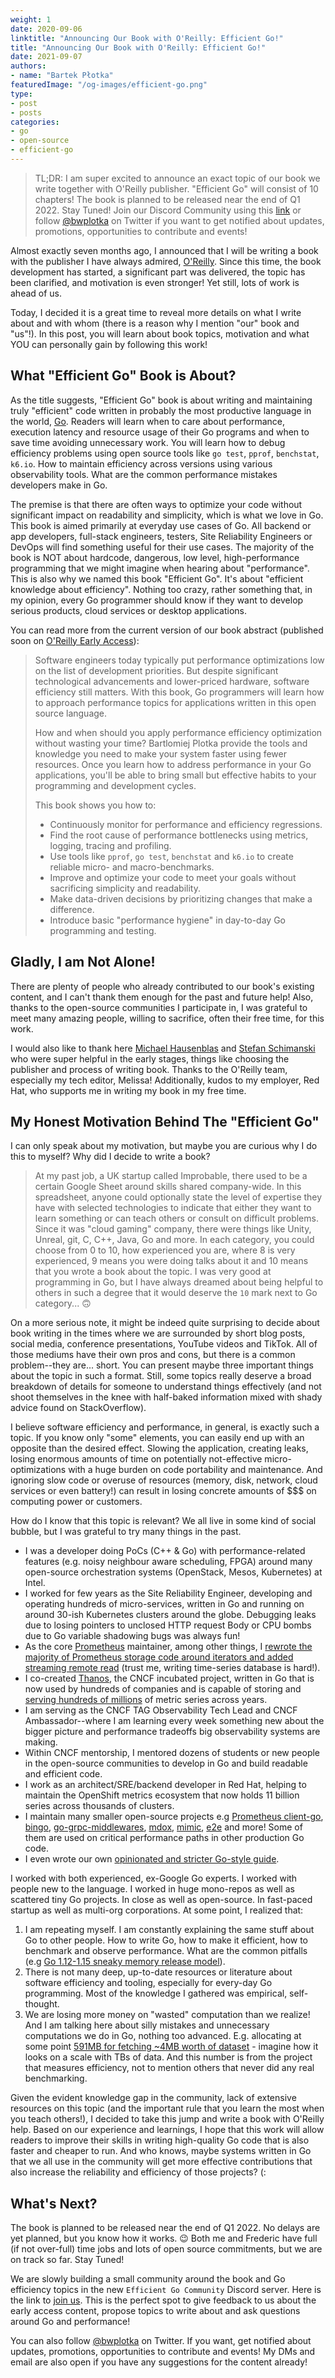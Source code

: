 ```yaml
---
weight: 1
date: 2020-09-06
linktitle: "Announcing Our Book with O'Reilly: Efficient Go!"
title: "Announcing Our Book with O'Reilly: Efficient Go!"
date: 2021-09-07
authors:
- name: "Bartek Płotka"
featuredImage: "/og-images/efficient-go.png"
type:
- post
- posts
categories:
- go
- open-source
- efficient-go
---
```


> TL;DR: I am super excited to announce an exact topic of our book we write together with O'Reilly publisher. "Efficient Go" will consist of 10 chapters! The book is planned to be released near the end of Q1 2022. Stay Tuned! Join our Discord Community using this [link](https://discord.gg/3rCttps74F) or follow [@bwplotka](https://twitter.com/bwplotka) on Twitter if you want to get notified about updates, promotions, opportunities to contribute and events!

Almost exactly seven months ago, I announced that I will be writing a book with the publisher I have always admired, [O'Reilly](https://twitter.com/OReillyMedia). Since this time, the book development has started, a significant part was delivered, the topic has been clarified, and motivation is even stronger! Yet still, lots of work is ahead of us.

Today, I decided it is a great time to reveal more details on what I write about and with whom (there is a reason why I mention "our" book and "us"!). In this post, you will learn about book topics, motivation and what YOU can personally gain by following this work!

## What "Efficient Go" Book is About?

As the title suggests, "Efficient Go" book is about writing and maintaining truly "efficient" code written in probably the most productive language in the world, [Go](https://golang.org/). Readers will learn when to care about performance, execution latency and resource usage of their Go programs and when to save time avoiding unnecessary work. You will learn how to debug efficiency problems using open source tools like `go test`, `pprof`, `benchstat`, `k6.io`. How to maintain efficiency across versions using various observability tools. What are the common performance mistakes developers make in Go.

The premise is that there are often ways to optimize your code without significant impact on readability and simplicity, which is what we love in Go. This book is aimed primarily at everyday use cases of Go. All backend or app developers, full-stack engineers, testers, Site Reliability Engineers or DevOps will find something useful for their use cases. The majority of the book is NOT about hardcode, dangerous, low level, high-performance programming that we might imagine when hearing about "performance". This is also why we named this book "Efficient Go". It's about "efficient knowledge about efficiency". Nothing too crazy, rather something that, in my opinion, every Go programmer should know if they want to develop serious products, cloud services or desktop applications.

You can read more from the current version of our book abstract (published soon on [O'Reilly Early Access](https://www.oreilly.com/online-learning/individuals.html)):

> Software engineers today typically put performance optimizations low on the list of development priorities. But despite significant technological advancements and lower-priced hardware, software efficiency still matters. With this book, Go programmers will learn how to approach performance topics for applications written in this open source language.
>
> How and when should you apply performance efficiency optimization without wasting your time? Bartlomiej Plotka provide the tools and knowledge you need to make your system faster using fewer resources. Once you learn how to address performance in your Go applications, you'll be able to bring small but effective habits to your programming and development cycles.
>
> This book shows you how to:
>
> * Continuously monitor for performance and efficiency regressions.
> * Find the root cause of performance bottlenecks using metrics, logging, tracing and profiling.
> * Use tools like `pprof`, `go test`, `benchstat` and `k6.io` to create reliable micro- and macro-benchmarks.
> * Improve and optimize your code to meet your goals without sacrificing simplicity and readability.
> * Make data-driven decisions by prioritizing changes that make a difference.
> * Introduce basic "performance hygiene" in day-to-day Go programming and testing.

## Gladly, I am Not Alone!

There are plenty of people who already contributed to our book's existing content, and I can't thank them enough for the past and future help! Also, thanks to the open-source communities I participate in, I was grateful to meet many amazing people, willing to sacrifice, often their free time, for this work.

I would also like to thank here [Michael Hausenblas](https://twitter.com/mhausenblas) and [Stefan Schimanski](https://twitter.com/the_sttts) who were super helpful in the early stages, things like choosing the publisher and process of writing book. Thanks to the O'Reilly team, especially my tech editor, Melissa! Additionally, kudos to my employer, Red Hat, who supports me in writing my book in my free time.

## My Honest Motivation Behind The "Efficient Go"

I can only speak about my motivation, but maybe you are curious why I do this to myself? Why did I decide to write a book?

> At my past job, a UK startup called Improbable, there used to be a certain Google Sheet around skills shared company-wide. In this spreadsheet, anyone could optionally state the level of expertise they have with selected technologies to indicate that either they want to learn something or can teach others or consult on difficult problems. Since it was "cloud gaming" company, there were things like Unity, Unreal, git, C, C++, Java, Go and more. In each category, you could choose from 0 to 10, how experienced you are, where 8 is very experienced, 9 means you were doing talks about it and 10 means that you wrote a book about the topic. I was very good at programming in Go, but I have always dreamed about being helpful to others in such a degree that it would deserve the `10` mark next to Go category... 🙃

On a more serious note, it might be indeed quite surprising to decide about book writing in the times where we are surrounded by short blog posts, social media, conference presentations, YouTube videos and TikTok. All of those mediums have their own pros and cons, but there is a common problem--they are... short. You can present maybe three important things about the topic in such a format. Still, some topics really deserve a broad breakdown of details for someone to understand things effectively (and not shoot themselves in the knee with half-baked information mixed with shady advice found on StackOverflow).

I believe software efficiency and performance, in general, is exactly such a topic. If you know only "some" elements, you can easily end up with an opposite than the desired effect. Slowing the application, creating leaks, losing enormous amounts of time on potentially not-effective micro-optimizations with a huge burden on code portability and maintenance. And ignoring slow code or overuse of resources (memory, disk, network, cloud services or even battery!) can result in losing concrete amounts of $$$ on computing power or customers.

How do I know that this topic is relevant? We all live in some kind of social bubble, but I was grateful to try many things in the past. 

* I was a developer doing PoCs (C++ & Go) with performance-related features (e.g. noisy neighbour aware scheduling, FPGA) around many open-source orchestration systems (OpenStack, Mesos, Kubernetes) at Intel. 
* I worked for few years as the Site Reliability Engineer, developing and operating hundreds of micro-services, written in Go and running on around 30-ish Kubernetes clusters around the globe. Debugging leaks due to losing pointers to unclosed HTTP request Body or CPU bombs due to Go variable shadowing bugs was always fun!
* As the core [Prometheus](https://prometheus.io/) maintainer, among other things, I [rewrote the majority of Prometheus storage code around iterators and added streaming remote read](https://github.com/prometheus/prometheus/issues?q=is%3Apr+author%3Abwplotka+is%3Aclosed) (trust me, writing time-series database is hard!).
* I co-created [Thanos](https://thanos.io/), the CNCF incubated project, written in Go that is now used by hundreds of companies and is capable of storing and [serving hundreds of millions](https://twitter.com/MichalekJuraj/status/1407756587759026181) of metric series across years.
* I am serving as the CNCF TAG Observability Tech Lead and CNCF Ambassador--where I am learning every week something new about the bigger picture and performance tradeoffs big observability systems are making.
* Within CNCF mentorship, I mentored dozens of students or new people in the open-source communities to develop in Go and build readable and efficient code.
* I work as an architect/SRE/backend developer in Red Hat, helping to maintain the OpenShift metrics ecosystem that now holds 11 billion series across thousands of clusters.
* I maintain many smaller open-source projects e.g [Prometheus client-go](https://github.com/prometheus/client_golang), [bingo](https://github.com/bwplotka/bingo), [go-grpc-middlewares](https://github.com/grpc-ecosystem/go-grpc-middleware), [mdox](https://github.com/bwplotka/mdox), [mimic](https://github.com/bwplotka/mimic), [e2e](https://github.com/efficientgo/e2e) and more! Some of them are used on critical performance paths in other production Go code.
* I even wrote our own [opinionated and stricter Go-style guide](https://thanos.io/tip/contributing/coding-style-guide.md/).

I worked with both experienced, ex-Google Go experts. I worked with people new to the language. I worked in huge mono-repos as well as scattered tiny Go projects. In close as well as open-source. In fast-paced startup as well as multi-org corporations. At some point, I realized that:

1. I am repeating myself. I am constantly explaining the same stuff about Go to other people. How to write Go, how to make it efficient, how to benchmark and observe performance. What are the common pitfalls (e.g [Go 1.12-1.15 sneaky memory release model](https://www.bwplotka.dev/2019/golang-memory-monitoring/)).
2. There is not many deep, up-to-date resources or literature about software efficiency and tooling, especially for every-day Go programming. Most of the knowledge I gathered was empirical, self-thought.
3. We are losing more money on "wasted" computation than we realize! And I am talking here about silly mistakes and unnecessary computations we do in Go, nothing too advanced. E.g. allocating at some point [591MB for fetching ~4MB worth of dataset](https://github.com/thanos-io/thanos/pull/3046#issuecomment-679249733) - imagine how it looks on a scale with TBs of data. And this number is from the project that measures efficiency, not to mention others that never did any real benchmarking.

Given the evident knowledge gap in the community, lack of extensive resources on this topic (and the important rule that you learn the most when you teach others!), I decided to take this jump and write a book with O'Reilly help. Based on our experience and learnings, I hope that this work will allow readers to improve their skills in writing high-quality Go code that is also faster and cheaper to run. And who knows, maybe systems written in Go that we all use in the community will get more effective contributions that also increase the reliability and efficiency of those projects? (:

## What's Next?

The book is planned to be released near the end of Q1 2022. No delays are yet planned, but you know how it works. 😉 Both me and Frederic have full (if not over-full) time jobs and lots of open source commitments, but we are on track so far. Stay Tuned!

We are slowly building a small community around the book and Go efficiency topics in the new `Efficient Go Community` Discord server. Here is the link to [join us](https://discord.com/invite/7g5MJqFcQG). This is the perfect spot to give feedback to us about the early access content, propose topics to write about and ask questions around Go and performance!

You can also follow [@bwplotka](https://twitter.com/bwplotka) on Twitter. If you want, get notified about updates, promotions, opportunities to contribute and events! My DMs and email are also open if you have any suggestions for the content already!
